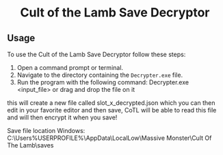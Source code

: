 <h1 align="center">Cult of the Lamb Save Decryptor</h1>


## Usage

To use the Cult of the Lamb Save Decryptor follow these steps:

1. Open a command prompt or terminal.
2. Navigate to the directory containing the `Decrypter.exe` file.
3. Run the program with the following command: Decrypter.exe <input_file> or drag and drop the file on it

this will create a new file called slot_x_decrypted.json which you can then edit in your favorite editor and then save, CoTL will be able to read this file and will then encrypt it when you save!

Save file location Windows: C:\Users\%USERPROFILE%\AppData\LocalLow\Massive Monster\Cult Of The Lamb\saves
